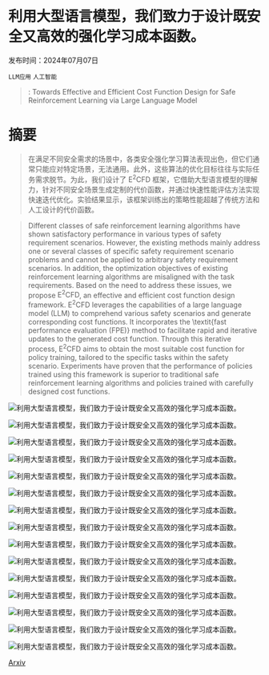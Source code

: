 # 利用大型语言模型，我们致力于设计既安全又高效的强化学习成本函数。

发布时间：2024年07月07日

`LLM应用` `人工智能`

> : Towards Effective and Efficient Cost Function Design for Safe Reinforcement Learning via Large Language Model

# 摘要

> 在满足不同安全需求的场景中，各类安全强化学习算法表现出色，但它们通常只能应对特定场景，无法通用。此外，这些算法的优化目标往往与实际任务需求脱节。为此，我们设计了 $\mathrm{E^{2}CFD}$ 框架，它借助大型语言模型的理解力，针对不同安全场景生成定制的代价函数，并通过快速性能评估方法实现快速迭代优化。实验结果显示，该框架训练出的策略性能超越了传统方法和人工设计的代价函数。

> Different classes of safe reinforcement learning algorithms have shown satisfactory performance in various types of safety requirement scenarios. However, the existing methods mainly address one or several classes of specific safety requirement scenario problems and cannot be applied to arbitrary safety requirement scenarios. In addition, the optimization objectives of existing reinforcement learning algorithms are misaligned with the task requirements. Based on the need to address these issues, we propose $\mathrm{E^{2}CFD}$, an effective and efficient cost function design framework. $\mathrm{E^{2}CFD}$ leverages the capabilities of a large language model (LLM) to comprehend various safety scenarios and generate corresponding cost functions. It incorporates the \textit{fast performance evaluation (FPE)} method to facilitate rapid and iterative updates to the generated cost function. Through this iterative process, $\mathrm{E^{2}CFD}$ aims to obtain the most suitable cost function for policy training, tailored to the specific tasks within the safety scenario. Experiments have proven that the performance of policies trained using this framework is superior to traditional safe reinforcement learning algorithms and policies trained with carefully designed cost functions.

![利用大型语言模型，我们致力于设计既安全又高效的强化学习成本函数。](../../../paper_images/2407.05580/x1.png)

![利用大型语言模型，我们致力于设计既安全又高效的强化学习成本函数。](../../../paper_images/2407.05580/x2.png)

![利用大型语言模型，我们致力于设计既安全又高效的强化学习成本函数。](../../../paper_images/2407.05580/x3.png)

![利用大型语言模型，我们致力于设计既安全又高效的强化学习成本函数。](../../../paper_images/2407.05580/x4.png)

![利用大型语言模型，我们致力于设计既安全又高效的强化学习成本函数。](../../../paper_images/2407.05580/x5.png)

![利用大型语言模型，我们致力于设计既安全又高效的强化学习成本函数。](../../../paper_images/2407.05580/x6.png)

![利用大型语言模型，我们致力于设计既安全又高效的强化学习成本函数。](../../../paper_images/2407.05580/x7.png)

![利用大型语言模型，我们致力于设计既安全又高效的强化学习成本函数。](../../../paper_images/2407.05580/x8.png)

![利用大型语言模型，我们致力于设计既安全又高效的强化学习成本函数。](../../../paper_images/2407.05580/x9.png)

![利用大型语言模型，我们致力于设计既安全又高效的强化学习成本函数。](../../../paper_images/2407.05580/x10.png)

![利用大型语言模型，我们致力于设计既安全又高效的强化学习成本函数。](../../../paper_images/2407.05580/x11.png)

![利用大型语言模型，我们致力于设计既安全又高效的强化学习成本函数。](../../../paper_images/2407.05580/x12.png)

![利用大型语言模型，我们致力于设计既安全又高效的强化学习成本函数。](../../../paper_images/2407.05580/x13.png)

![利用大型语言模型，我们致力于设计既安全又高效的强化学习成本函数。](../../../paper_images/2407.05580/x14.png)

![利用大型语言模型，我们致力于设计既安全又高效的强化学习成本函数。](../../../paper_images/2407.05580/x15.png)

[Arxiv](https://arxiv.org/abs/2407.05580)